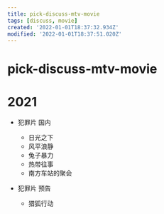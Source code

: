 ```yaml
---
title: pick-discuss-mtv-movie
tags: [discuss, movie]
created: '2022-01-01T18:37:32.934Z'
modified: '2022-01-01T18:37:51.020Z'
---
```


# pick-discuss-mtv-movie

# 2021

- 犯罪片 国内
  - 日光之下
  - 风平浪静
  - 兔子暴力
  - 热带往事
  - 南方车站的聚会

- 犯罪片 预告
  - 猎狐行动

